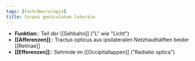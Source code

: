 ```yaml
---
tags: [Fach/Neurologie]
title: Corpus geniculatum laterale
---
```


- **Funktion**:: Teil der [[Sehbahn]] ("L" wie "Licht")
- **[[Afferenzen]]**:: Tractus opticus aus ipsilateralen Netzhauthälften beider [[Retinae]]
- **[[Efferenzen]]**:: Sehrinde im [[Occipitallappen]] ("Radiatio optica")